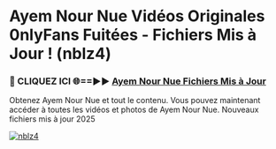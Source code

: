 # Ayem Nour Nue Vidéos Originales 0nlyFans Fuitées - Fichiers Mis à Jour ! (nblz4)

<h3>🔴 CLIQUEZ ICI 🌐==►► <a href="https://tinyurl.com/2pmr4ezf" rel="nofollow">Ayem Nour Nue Fichiers Mis à Jour</a></h3>

Obtenez Ayem Nour Nue et tout le contenu. Vous pouvez maintenant accéder à toutes les vidéos et photos de Ayem Nour Nue. Nouveaux fichiers mis à jour 2025

[![nblz4](https://i.imgur.com/6SNvagu.gif)](https://tinyurl.com/2pmr4ezf)
